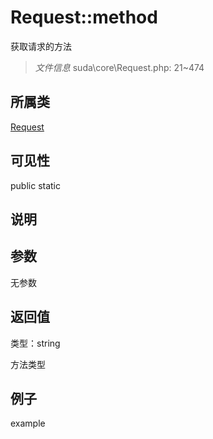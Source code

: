 # Request::method

获取请求的方法

> *文件信息* suda\core\Request.php: 21~474

## 所属类 

[Request](../Request.md)

## 可见性

 public static

## 说明




## 参数


无参数


## 返回值

类型：string

 方法类型



## 例子

example
